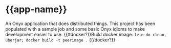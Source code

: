 # {{app-name}}

An Onyx application that does distributed things. This project has been
populated with a sample job and some basic Onyx idioms to make development
easier to use.
{{#docker?}}Build docker image: `lein do clean, uberjar; docker build -t peerimage .` {{/docker?}}
